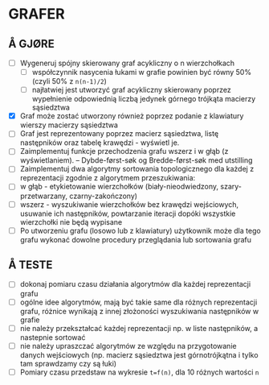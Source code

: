 # GRAFER

## Å GJØRE

- [ ] Wygeneruj spójny skierowany graf acykliczny o n wierzchołkach
  - [ ] współczynnik nasycenia łukami w grafie powinien być równy 50% (czyli 50% z `n(n-1)/2`)
  - [ ] najłatwiej jest utworzyć graf acykliczny skierowany poprzez wypełnienie odpowiednią liczbą jedynek górnego trójkąta macierzy sąsiedztwa
- [x] Graf może zostać utworzony również poprzez podanie z klawiatury wierszy macierzy sąsiedztwa
- [ ] Graf jest reprezentowany poprzez macierz sąsiedztwa, listę następników oraz tabelę krawędzi - wyświetl je.
- [ ] Zaimplementuj funkcje przechodzenia grafu wszerz i w głąb (z wyświetlaniem). – Dybde-først-søk og Bredde-først-søk med utstilling
- [ ] Zaimplementuj dwa algorytmy sortowania topologicznego dla każdej z reprezentacji zgodnie z algorytmem przeszukiwania:
- [ ] w głąb - etykietowanie wierzchołków (biały-nieodwiedzony, szary-przetwarzany, czarny-zakończony)
- [ ] wszerz - wyszukiwanie wierzchołków bez krawędzi wejściowych, usuwanie ich następników, powtarzanie iteracji dopóki wszystkie wierzchołki nie będą wypisane
- [ ] Po utworzeniu grafu (losowo lub z klawiatury) użytkownik może dla tego grafu wykonać dowolne procedury przeglądania lub sortowania grafu

## Å TESTE

- [ ] dokonaj pomiaru czasu działania algorytmów dla każdej reprezentacji grafu
- [ ] ogólne idee algorytmów, mają być takie same dla różnych reprezentacji grafu, różnice wynikają z innej złożoności wyszukiwania następników w grafie
- [ ] nie należy przekształcać każdej reprezentacji np. w liste następników, a nastepnie sortować
- [ ] nie należy upraszczać algorytmów ze względu na przygotowanie danych wejściowych (np. macierz sąsiedztwa jest górnotrójkątna i tylko tam sprawdzamy czy są łuki)
- [ ] Pomiary czasu przedstaw na wykresie `t=f(n)`, dla 10 różnych wartości `n`
